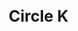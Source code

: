 ---
title: "Circle K"
url: /albuquerque/circle-k-carlisle-boulevard-northeast/
shop: Lebensmittel
---
